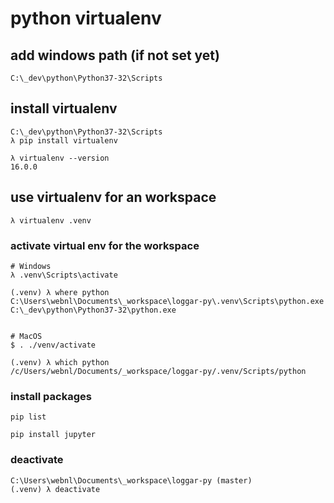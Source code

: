 # python virtualenv

## add windows path (if not set yet)

```
C:\_dev\python\Python37-32\Scripts
```

## install virtualenv

```
C:\_dev\python\Python37-32\Scripts
λ pip install virtualenv
```

```
λ virtualenv --version
16.0.0
```

## use virtualenv for an workspace

```
λ virtualenv .venv
```

### activate virtual env for the workspace

```
# Windows
λ .venv\Scripts\activate

(.venv) λ where python
C:\Users\webnl\Documents\_workspace\loggar-py\.venv\Scripts\python.exe
C:\_dev\python\Python37-32\python.exe


# MacOS
$ . ./venv/activate

(.venv) λ which python
/c/Users/webnl/Documents/_workspace/loggar-py/.venv/Scripts/python
```

### install packages

```
pip list

pip install jupyter
```

### deactivate

```
C:\Users\webnl\Documents\_workspace\loggar-py (master)
(.venv) λ deactivate
```
